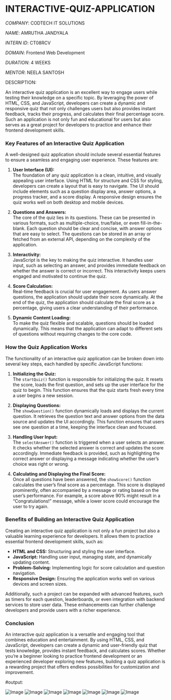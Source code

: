 # INTERACTIVE-QUIZ-APPLICATION

*COMPANY*: CODTECH IT SOLUTIONS

*NAME*: AMRUTHA JANDYALA

*INTERN ID*: CT08RCV

*DOMAIN*: Frontend Web Development

*DURATION*: 4 WEEKS

*MENTOR*: NEELA SANTOSH

DESCRIPTION:

An interactive quiz application is an excellent way to engage users while testing their knowledge on a specific topic. By leveraging the power of HTML, CSS, and JavaScript, developers can create a dynamic and responsive quiz that not only challenges users but also provides instant feedback, tracks their progress, and calculates their final percentage score. Such an application is not only fun and educational for users but also serves as a great project for developers to practice and enhance their frontend development skills.

### Key Features of an Interactive Quiz Application

A well-designed quiz application should include several essential features to ensure a seamless and engaging user experience. These features are:

1. **User Interface (UI):**  
   The foundation of any quiz application is a clean, intuitive, and visually appealing user interface. Using HTML for structure and CSS for styling, developers can create a layout that is easy to navigate. The UI should include elements such as a question display area, answer options, a progress tracker, and a score display. A responsive design ensures the quiz works well on both desktop and mobile devices.

2. **Questions and Answers:**  
   The core of the quiz lies in its questions. These can be presented in various formats, such as multiple-choice, true/false, or even fill-in-the-blank. Each question should be clear and concise, with answer options that are easy to select. The questions can be stored in an array or fetched from an external API, depending on the complexity of the application.

3. **Interactivity:**  
   JavaScript is the key to making the quiz interactive. It handles user input, such as selecting an answer, and provides immediate feedback on whether the answer is correct or incorrect. This interactivity keeps users engaged and motivated to continue the quiz.

4. **Score Calculation:**  
   Real-time feedback is crucial for user engagement. As users answer questions, the application should update their score dynamically. At the end of the quiz, the application should calculate the final score as a percentage, giving users a clear understanding of their performance.

5. **Dynamic Content Loading:**  
   To make the quiz flexible and scalable, questions should be loaded dynamically. This means that the application can adapt to different sets of questions without requiring changes to the core code.

### How the Quiz Application Works

The functionality of an interactive quiz application can be broken down into several key steps, each handled by specific JavaScript functions:

1. **Initializing the Quiz:**  
   The `startQuiz()` function is responsible for initializing the quiz. It resets the score, loads the first question, and sets up the user interface for the quiz to begin. This function ensures that the quiz starts fresh every time a user begins a new session.

2. **Displaying Questions:**  
   The `showQuestion()` function dynamically loads and displays the current question. It retrieves the question text and answer options from the data source and updates the UI accordingly. This function ensures that users see one question at a time, keeping the interface clean and focused.

3. **Handling User Input:**  
   The `selectAnswer()` function is triggered when a user selects an answer. It checks whether the selected answer is correct and updates the score accordingly. Immediate feedback is provided, such as highlighting the correct answer or displaying a message indicating whether the user’s choice was right or wrong.

4. **Calculating and Displaying the Final Score:**  
   Once all questions have been answered, the `showScore()` function calculates the user’s final score as a percentage. This score is displayed prominently, often accompanied by a message or rating based on the user’s performance. For example, a score above 90% might result in a “Congratulations!” message, while a lower score could encourage the user to try again.

### Benefits of Building an Interactive Quiz Application

Creating an interactive quiz application is not only a fun project but also a valuable learning experience for developers. It allows them to practice essential frontend development skills, such as:

- **HTML and CSS:** Structuring and styling the user interface.
- **JavaScript:** Handling user input, managing state, and dynamically updating content.
- **Problem-Solving:** Implementing logic for score calculation and question navigation.
- **Responsive Design:** Ensuring the application works well on various devices and screen sizes.

Additionally, such a project can be expanded with advanced features, such as timers for each question, leaderboards, or even integration with backend services to store user data. These enhancements can further challenge developers and provide users with a richer experience.

### Conclusion

An interactive quiz application is a versatile and engaging tool that combines education and entertainment. By using HTML, CSS, and JavaScript, developers can create a dynamic and user-friendly quiz that tests knowledge, provides instant feedback, and calculates scores. Whether you’re a beginner looking to practice frontend development or an experienced developer exploring new features, building a quiz application is a rewarding project that offers endless possibilities for customization and improvement.

#output:

![Image](https://github.com/user-attachments/assets/cc57ed6a-ddaf-4d09-bcc7-6b6a32af425e)
![Image](https://github.com/user-attachments/assets/b84cd760-481c-4418-bec3-b9f53d45371d)
![Image](https://github.com/user-attachments/assets/98e37074-b923-44ed-9242-310d0c77fabd)
![Image](https://github.com/user-attachments/assets/cda7bac4-e546-44fd-a8cb-d8857f188e2f)
![Image](https://github.com/user-attachments/assets/c14758fa-1934-47ca-a638-8f74a06038fb)
![Image](https://github.com/user-attachments/assets/67c4aa61-7f41-4958-b820-268d498d0a7b)
![Image](https://github.com/user-attachments/assets/99593585-0f69-4aa5-b3a1-c71c650eba36)
